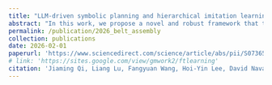 ```yaml
---
title: "LLM-driven symbolic planning and hierarchical imitation learning for long-horizon deformable object assembly"
abstract: "In this work, we propose a novel and robust framework that tightly integrates LLM-driven symbolic planning with hierarchical imitation learning to enable reliable and generalizable solutions for deformable object assembly. <br/><img src='/images/publications/2026_belt_assembly.jpg'>"
permalink: /publication/2026_belt_assembly
collection: publications
date: 2026-02-01
paperurl: 'https://www.sciencedirect.com/science/article/abs/pii/S0736584525001504'
# link: 'https://sites.google.com/view/gmwork2/ftlearning'
citation: 'Jiaming Qi, Liang Lu, Fangyuan Wang, Hoi-Yin Lee, David Navarro-Alarcon, <u>Zeqing Zhang</u>^#, Peng Zhou^# (2026). <br><i>Robotics and Computer-Integrated Manufacturing</i>.'
---
```


